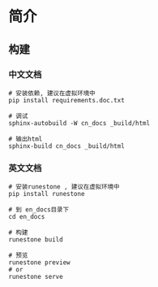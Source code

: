 # 简介


## 构建


### 中文文档

```shell
# 安装依赖, 建议在虚拟环境中
pip install requirements.doc.txt

# 调试
sphinx-autobuild -W cn_docs _build/html

# 输出html
sphinx-build cn_docs _build/html
```

### 英文文档

```shell
# 安装runestone , 建议在虚拟环境中
pip install runestone

# 到 en_docs目录下
cd en_docs

# 构建
runestone build

# 预览
runestone preview
# or
runestone serve
```